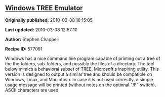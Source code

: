 ## [Windows TREE Emulator](https://code.activestate.com/recipes/577091-windows-tree-emulator)

**Originally published:** 2010-03-08 10:15:05

**Last updated:** 2010-03-08 12:57:10

**Author:** Stephen Chappell

**Recipe ID:** 577091

Windows has a nice command line program capable of printing out a tree of the the folders, sub-folders, and possibly the files of a directory. The tool below mimics a behavioral subset of TREE, Microsoft's inspiring utility. This version is designed to output a similar tree and should be compatible on Windows, Linux, and Macintosh. In case it is not used correctly, a simple usage message will be printed (without notes on the optional "/F" switch). ASCII characters are used.
